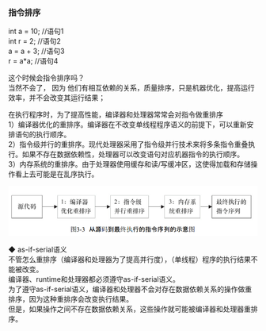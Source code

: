 ###  指令排序  

int a = 10;    //语句1  
int r = 2;    //语句2  
a = a + 3;    //语句3  
r = a*a;     //语句4  

这个时候会指令排序吗？  
当然不会了， 因为 他们有相互依赖的关系，质量排序，只是机器优化，提高运行效率，并不会改变其运行结果；  

在执行程序时，为了提高性能，编译器和处理器常常会对指令做重排序  
1）编译器优化的重排序。编译器在不改变单线程程序语义的前提下，可以重新安排语句的执行顺序。  
2）指令级并行的重排序。现代处理器采用了指令级并行技术来将多条指令重叠执行。如果不存在数据依赖性，处理器可以改变语句对应机器指令的执行顺序。  
3）内存系统的重排序。由于处理器使用缓存和读/写缓冲区，这使得加载和存储操作看上去可能是在乱序执行。  

![从源码到最终执行的指令序列的示意图](../ImageFiles/JMM_002.png)  

◆ as-if-serial语义  
不管怎么重排序（编译器和处理器为了提高并行度），（单线程）程序的执行结果不能被改变。  
编译器、runtime和处理器都必须遵守as-if-serial语义。  
为了遵守as-if-serial语义，编译器和处理器不会对存在数据依赖关系的操作做重排序，因为这种重排序会改变执行结果。  
但是，如果操作之间不存在数据依赖关系，这些操作就可能被编译器和处理器重排序。  
